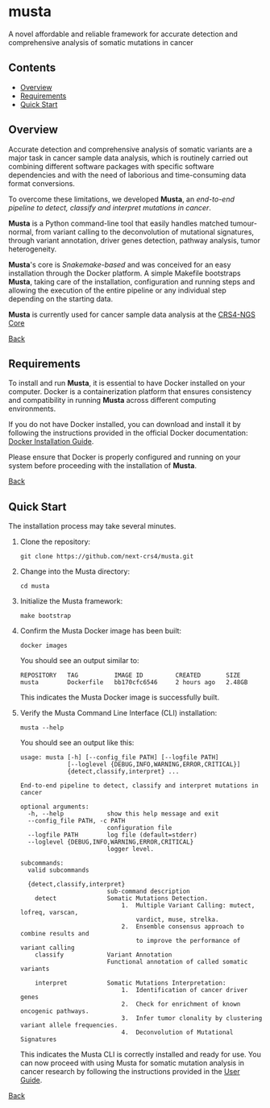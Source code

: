 # musta
A novel affordable and reliable framework for accurate detection and comprehensive analysis of somatic mutations in cancer

## Contents
- [Overview](#overview)
- [Requirements](#requirements)
- [Quick Start](#quick-start)

## Overview
Accurate detection and comprehensive analysis of somatic variants are a major task in cancer sample data analysis,
which is routinely carried out combining different software packages with specific software dependencies
and with the need of laborious and  time-consuming data format conversions.

To overcome these limitations, we developed **Musta**, an *end-to-end pipeline to detect, classify
and interpret mutations in cancer*.

**Musta** is a Python command-line tool that easily handles matched tumour-normal, from variant
calling to the deconvolution of mutational signatures, through variant annotation,
driver genes detection, pathway analysis, tumor heterogeneity.

**Musta**'s core is *Snakemake-based* and  was conceived for an easy installation through the Docker platform.
A simple Makefile bootstraps **Musta**,
taking care of the installation,
configuration and running steps and allowing the execution of the entire pipeline
or any individual step depending on the starting data.

**Musta**  is currently used for cancer sample data analysis at the [CRS4-NGS Core](https://www.crs4.it/next/)


[Back](#contents)

## Requirements
To install and run **Musta**, it is essential to have Docker installed on your computer.
Docker is a containerization platform that ensures consistency and compatibility in running **Musta**
across different computing environments.

If you do not have Docker installed,
you can download and install it by following the instructions provided in the official Docker documentation:
[Docker Installation Guide](https://docs.docker.com/engine/install).

Please ensure that Docker is properly configured and running on your system before proceeding with the installation of **Musta**.

[Back](#contents)

## Quick Start
The installation process may take several minutes.

1. Clone the repository:

    ```shell
    git clone https://github.com/next-crs4/musta.git
    ```

2. Change into the Musta directory:

    ```shell
    cd musta
    ```

3. Initialize the Musta framework:

    ```shell
    make bootstrap
    ```

4. Confirm the Musta Docker image has been built:

    ```shell
    docker images
    ```

    You should see an output similar to:

    ```text
    REPOSITORY   TAG          IMAGE ID         CREATED       SIZE
    musta        Dockerfile   bb170cfc6546     2 hours ago   2.48GB
    ```

    This indicates the Musta Docker image is successfully built.

5. Verify the Musta Command Line Interface (CLI) installation:

    ```shell
    musta --help
    ```

    You should see an output like this:

    ```text
    usage: musta [-h] [--config_file PATH] [--logfile PATH]
                 [--loglevel {DEBUG,INFO,WARNING,ERROR,CRITICAL}]
                 {detect,classify,interpret} ...

    End-to-end pipeline to detect, classify and interpret mutations in cancer

    optional arguments:
      -h, --help            show this help message and exit
      --config_file PATH, -c PATH
                            configuration file
      --logfile PATH        log file (default=stderr)
      --loglevel {DEBUG,INFO,WARNING,ERROR,CRITICAL}
                            logger level.

    subcommands:
      valid subcommands

      {detect,classify,interpret}
                            sub-command description
        detect              Somatic Mutations Detection.
                                1.  Multiple Variant Calling: mutect, lofreq, varscan, 
                                    vardict, muse, strelka.
                                2.  Ensemble consensus approach to combine results and 
                                    to improve the performance of variant calling
        classify            Variant Annotation
                            Functional annotation of called somatic variants 
                            
        interpret           Somatic Mutations Interpretation:
                                1.  Identification of cancer driver genes 
                                2.  Check for enrichment of known oncogenic pathways.
                                3.  Infer tumor clonality by clustering variant allele frequencies.
                                4.  Deconvolution of Mutational Signatures
    ```

    This indicates the Musta CLI is correctly installed and ready for use. You can now proceed with using Musta for somatic mutation analysis in cancer research by following the instructions provided in the [User Guide](https://next-crs4.github.io/mustapy/). 

[Back](#contents)

